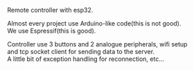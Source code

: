 Remote controller with esp32. 
 
Almost every project use Arduino-like code(this is not good).  
We use Espressif(this is good).  
  
Controller use 3 buttons and 2 analogue peripherals, wifi setup  
and tcp socket client for sending data to the server.  
A little bit of exception handling for reconnection, etc...  



